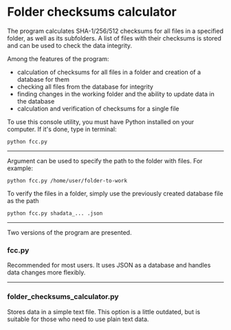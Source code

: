 # Folder checksums calculator
The program calculates SHA-1/256/512 checksums for all files in a specified folder, as well as its subfolders. A list of files with their checksums is stored and can be used to check the data integrity.

Among the features of the program:
* calculation of checksums for all files in a folder and creation of a database for them
* checking all files from the database for integrity
* finding changes in the working folder and the ability to update data in the database
* calculation and verification of checksums for a single file

To use this console utility, you must have Python installed on your computer. If it's done, type in terminal:

    python fcc.py
---
Argument can be used to specify the path to the folder with files. For example:

    python fcc.py /home/user/folder-to-work

To verify the files in a folder, simply use the previously created database file as the path

    python fcc.py shadata_... .json

---
Two versions of the program are presented.

### fcc.py
Recommended for most users. It uses JSON as a database and handles data changes more flexibly.

---
### folder_checksums_calculator.py
Stores data in a simple text file. This option is a little outdated, but is suitable for those who need to use plain text data.
